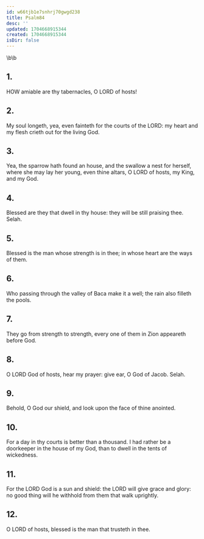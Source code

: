 ```yaml
---
id: w66tjb1e7snhrj70gwgd238
title: Psalm84
desc: ''
updated: 1704668915344
created: 1704668915344
isDir: false
---
```

\b\b
## 1.
HOW amiable are thy tabernacles, O LORD of hosts!
## 2.
My soul longeth, yea, even fainteth for the courts of the LORD: my heart and my flesh crieth out for the living God.
## 3.
Yea, the sparrow hath found an house, and the swallow a nest for herself, where she may lay her young, even thine altars, O LORD of hosts, my King, and my God.
## 4.
Blessed are they that dwell in thy house: they will be still praising thee.  Selah.
## 5.
Blessed is the man whose strength is in thee; in whose heart are the ways of them.
## 6.
Who passing through the valley of Baca make it a well; the rain also filleth the pools.
## 7.
They go from strength to strength, every one of them in Zion appeareth before God.
## 8.
O LORD God of hosts, hear my prayer: give ear, O God of Jacob.  Selah.
## 9.
Behold, O God our shield, and look upon the face of thine anointed.
## 10.
For a day in thy courts is better than a thousand.  I had rather be a doorkeeper in the house of my God, than to dwell in the tents of wickedness.
## 11.
For the LORD God is a sun and shield: the LORD will give grace and glory: no good thing will he withhold from them that walk uprightly.
## 12.
O LORD of hosts, blessed is the man that trusteth in thee.
